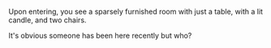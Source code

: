 Upon entering, you see a sparsely furnished room with just a table, with a lit candle, and two chairs.

It's obvious someone has been here recently but who?



